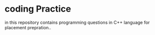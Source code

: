 # coding Practice
in this repository contains programming questions in C++ language for placement prepration..
